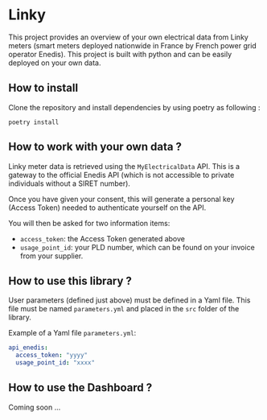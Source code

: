 # Linky

This project provides an overview of your own electrical data from Linky meters (smart meters deployed nationwide in France by French power grid operator Enedis). This project is built with python and can be easily deployed on your own data.

## How to install

Clone the repository and install dependencies by using poetry as following :
```
poetry install
```

## How to work with your own data ?

Linky meter data is retrieved using the `MyElectricalData` API. This is a gateway to the official Enedis API (which is not accessible to private individuals without a SIRET number). 

Once you have given your consent, this will generate a personal key (Access Token) needed to authenticate yourself on the API. 

You will then be asked for two information items:
* `access_token`: the Access Token generated above
* `usage_point_id`: your PLD number, which can be found on your invoice from your supplier.

## How to use this library ?

User parameters (defined just above) must be defined in a Yaml file. This file must be named `parameters.yml` and placed in the `src` folder of the library.

Example of a Yaml file `parameters.yml`:

```yaml
api_enedis:
  access_token: "yyyy"
  usage_point_id: "xxxx"
```

## How to use the Dashboard ?

Coming soon ...
